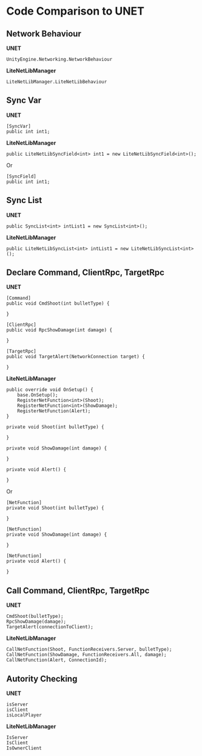 # Code Comparison to UNET

## Network Behaviour

**UNET**
```
UnityEngine.Networking.NetworkBehaviour
```
**LiteNetLibManager**
```
LiteNetLibManager.LiteNetLibBehaviour
```


## Sync Var

**UNET**
```
[SyncVar]
public int int1;
```
**LiteNetLibManager**
```
public LiteNetLibSyncField<int> int1 = new LiteNetLibSyncField<int>();
```
Or
```
[SyncField]
public int int1;
```

## Sync List
**UNET**
```
public SyncList<int> intList1 = new SyncList<int>();
```
**LiteNetLibManager**
```
public LiteNetLibSyncList<int> intList1 = new LiteNetLibSyncList<int>();
```


## Declare Command, ClientRpc, TargetRpc
**UNET**
```
[Command]
public void CmdShoot(int bulletType) {

}

[ClientRpc]
public void RpcShowDamage(int damage) {

}

[TargetRpc]
public void TargetAlert(NetworkConnection target) {
    
}
```
**LiteNetLibManager**
```
public override void OnSetup() {
    base.OnSetup();
    RegisterNetFunction<int>(Shoot);
    RegisterNetFunction<int>(ShowDamage);
    RegisterNetFunction(Alert);
}

private void Shoot(int bulletType) {

}

private void ShowDamage(int damage) {

}

private void Alert() {

}
```

Or

```
[NetFunction]
private void Shoot(int bulletType) {

}

[NetFunction]
private void ShowDamage(int damage) {

}

[NetFunction]
private void Alert() {

}
```

## Call Command, ClientRpc, TargetRpc
**UNET**
```
CmdShoot(bulletType);
RpcShowDamage(damage);
TargetAlert(connectionToClient);
```
**LiteNetLibManager**
```
CallNetFunction(Shoot, FunctionReceivers.Server, bulletType);
CallNetFunction(ShowDamage, FunctionReceivers.All, damage);
CallNetFunction(Alert, ConnectionId);
```

## Autority Checking
**UNET**
```
isServer
isClient
isLocalPlayer
```
**LiteNetLibManager**
```
IsServer
IsClient
IsOwnerClient
```

